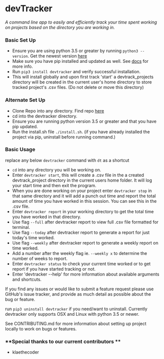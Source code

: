 # devTracker
*A command line app to easily and efficiently track your time spent working on projects based on the directory you are working in.*


### Basic Set Up

* Ensure you are using python 3.5 or greater by running `python3 --version`.  Get the newest version [here](https://www.python.org/downloads/)
* Make sure you have pip installed and updated as well.  See [docs](https://pip.pypa.io/en/stable/installing/) for more info.
* Run `pip3 install devtracker` and verify successful installation.
* This will install globally and upon first track 'start' a devtrack_projects directory will be created in the current user's home directory to store tracked project's .csv files. (Do not delete or move this directory)

### Alternate Set Up

* Clone Repo into any directory.  Find repo [here](https://github.com/ConSou/devtracker)
* cd into the devtracker directory.
* Ensure you are running python version 3.5 or greater and that you have pip updated.
* Run the install.sh file `./install.sh`. (if you have already installed the project via pip, uninstall before running command.)

### Basic Usage
replace any below `devtracker` command with `dt` as a shortcut

* `cd` into any directory you will be working on.
* Enter `devtracker start`, this will create a .csv file in the a created devtrack_project directory in the current users home folder.  It will log your start time and then exit the program.
* When you are done working on your project enter `devtracker stop` in that same directory and it will add a punch out time and report the total amount of time you have worked in this session.  You can see this in the .csv file.
* Enter `devtracker report` in your working directory to get the total time you have worked in that directory.
* Use flag `--full` after devtracker report to view full .csv file formatted for terminal.
* Use flag `--today` after devtracker report to generate a report for just today's time worked.
* Use flag `--weekly` after devtracker report to generate a weekly report on time worked.
* Add a number after the weekly flag ie. `--weekly x` to determine the number of weeks to report.
* Enter `devtracker status` to check your current time worked or to get report if you have started tracking or not.
* Enter 'devtracker --help' for more information about available arguments and shortcuts.

If you find any issues or would like to submit a feature request please use GitHub's issue tracker, and provide as much detail as possible about
the bug or feature.

run `pip3 uninstall devtracker` if you need/want to uninstall.
Currently devtracker only supports OSX and Linux with python 3.5 or newer.

See CONTRIBUTING.md for more information about setting up project locally to work on bugs or features.

### **Special thanks to our current contributors **

* klaethecoder